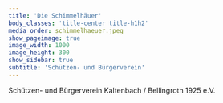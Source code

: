 ```yaml
---
title: 'Die Schimmelhäuer'
body_classes: 'title-center title-h1h2'
media_order: schimmelhaeuer.jpeg
show_pageimage: true
image_width: 1000
image_height: 300
show_sidebar: true
subtitle: 'Schützen- und Bürgerverein'
---
```


Schützen- und Bürgerverein
Kaltenbach / Bellingroth 1925 e.V.